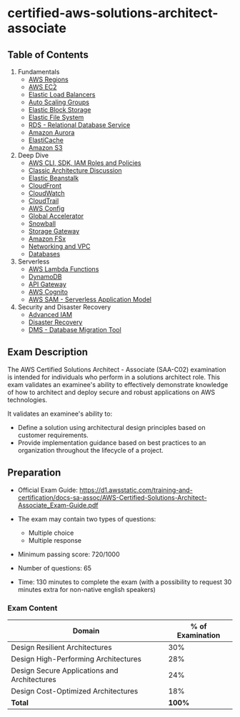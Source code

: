 # certified-aws-solutions-architect-associate

## Table of Contents

1. Fundamentals
    - [AWS Regions](1-aws-fundamentals/regions.md)
    - [AWS EC2](1-aws-fundamentals/ec2.md)
    - [Elastic Load Balancers](1-aws-fundamentals/elb.md)
    - [Auto Scaling Groups](1-aws-fundamentals/asg.md)
    - [Elastic Block Storage](1-aws-fundamentals/ebs.md)
    - [Elastic File System](1-aws-fundamentals/efs.md)
    - [RDS - Relational Database Service](1-aws-fundamentals/rds.md)
    - [Amazon Aurora](1-aws-fundamentals/aurora.md)
    - [ElastiCache](1-aws-fundamentals/elasticache.md)
    - [Amazon S3](1-aws-fundamentals/s3.md)
2. Deep Dive
    - [AWS CLI, SDK, IAM Roles and Policies](2-deep-dive/cli.md)
    - [Classic Architecture Discussion](2-deep-dive/architecture.md)
    - [Elastic Beanstalk](2-deep-dive/beanstalk.md)
    - [CloudFront](2-deep-dive/cloudfront.md)
    - [CloudWatch](2-deep-dive/cloudwatch.md)
    - [CloudTrail](2-deep-dive/cloudtrail.md)
    - [AWS Config](2-deep-dive/config.md)
    - [Global Accelerator](2-deep-dive/global-accelerator.md)
    - [Snowball](2-deep-dive/snowball.md)
    - [Storage Gateway](2-deep-dive/storage-gateway.md)
    - [Amazon FSx](2-deep-dive/fsx.md)
    - [Networking and VPC](2-deep-dive/vpc.md)
    - [Databases](2-deep-dive/databases.md)
3. Serverless
    - [AWS Lambda Functions](3-aws-serverless/lambda.md)
    - [DynamoDB](3-aws-serverless/dynamodb.md)
    - [API Gateway](3-aws-serverless/api-gateway.md)
    - [AWS Cognito](3-aws-serverless/cognito.md)
    - [AWS SAM - Serverless Application Model](3-aws-serverless/sam.md)
4. Security and Disaster Recovery
    - [Advanced IAM](4-aws-security-and-disaster-recovery/advanced-iam.md)
    - [Disaster Recovery](4-aws-security-and-disaster-recovery/disaster-recovery.md)
    - [DMS - Database Migration Tool](4-aws-security-and-disaster-recovery/dms.md)

## Exam Description

The AWS Certified Solutions Architect - Associate (SAA-C02) examination is intended for individuals who perform in a solutions architect role. This exam validates an examinee's ability to effectively demonstrate knowledge of how to architect and deploy secure and robust applications on AWS technologies.

It validates an examinee's ability to:
- Define a solution using architectural design principles based on customer requirements.
- Provide implementation guidance based on best practices to an organization throughout the lifecycle of a project.

## Preparation

- Official Exam Guide: https://d1.awsstatic.com/training-and-certification/docs-sa-assoc/AWS-Certified-Solutions-Architect-Associate_Exam-Guide.pdf

- The exam may contain two types of questions:
    - Multiple choice
    - Multiple response

- Minimum passing score: 720/1000
- Number of questions: 65
- Time: 130 minutes to complete the exam (with a possibility to request 30 minutes extra for non-native english speakers)

### Exam Content

| **Domain**                                   | **% of Examination** |
|----------------------------------------------|----------------------|
| Design Resilient Architectures               | 30%                  |
| Design High-Performing Architectures         | 28%                  |
| Design Secure Applications and Architectures | 24%                  |
| Design Cost-Optimized Architectures          | 18%                  |
| **Total**                                    | **100%**             |
